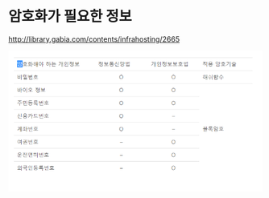 # 암호화가 필요한 정보 
http://library.gabia.com/contents/infrahosting/2665

![](img/2018-10-18-18-07-07.png)
